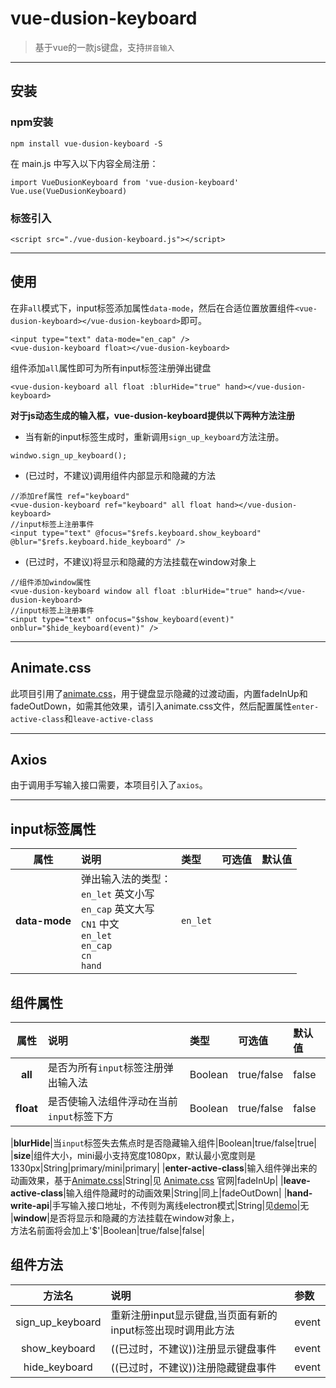 # vue-dusion-keyboard

> 基于vue的一款js键盘，支持`拼音输入`
---

## 安装
### npm安装
```
npm install vue-dusion-keyboard -S
```
在 main.js 中写入以下内容全局注册：
```
import VueDusionKeyboard from 'vue-dusion-keyboard'
Vue.use(VueDusionKeyboard)
```

### 标签引入
```
<script src="./vue-dusion-keyboard.js"></script>
```

---
## 使用
在非`all`模式下，input标签添加属性`data-mode`，然后在合适位置放置组件`<vue-dusion-keyboard></vue-dusion-keyboard>`即可。
```
<input type="text" data-mode="en_cap" />
<vue-dusion-keyboard float></vue-dusion-keyboard>
```

组件添加`all`属性即可为所有input标签注册弹出键盘
```
<vue-dusion-keyboard all float :blurHide="true" hand></vue-dusion-keyboard>
```

**对于js动态生成的输入框，vue-dusion-keyboard提供以下两种方法注册**
- 当有新的input标签生成时，重新调用`sign_up_keyboard`方法注册。
```
windwo.sign_up_keyboard();
```
- (已过时，不建议)调用组件内部显示和隐藏的方法
```
//添加ref属性 ref="keyboard"
<vue-dusion-keyboard ref="keyboard" all float hand></vue-dusion-keyboard>
//input标签上注册事件
<input type="text" @focus="$refs.keyboard.show_keyboard" @blur="$refs.keyboard.hide_keyboard" />
```
- (已过时，不建议)将显示和隐藏的方法挂载在window对象上
```
//组件添加window属性
<vue-dusion-keyboard window all float :blurHide="true" hand></vue-dusion-keyboard>
//input标签上注册事件
<input type="text" onfocus="$show_keyboard(event)" onblur="$hide_keyboard(event)" />
```
---



## Animate.css
此项目引用了[animate.css](https://daneden.github.io/animate.css/)，用于键盘显示隐藏的过渡动画，内置fadeInUp和fadeOutDown，如需其他效果，请引入animate.css文件，然后配置属性`enter-active-class`和`leave-active-class`

---
## Axios
由于调用手写输入接口需要，本项目引入了`axios`。

---
## input标签属性
|属性|说明|类型|可选值|默认值|
|:-:|:-|:-|:-|:-|
|**data-mode**|弹出输入法的类型：<br>`en_let` 英文小写<br>`en_cap` 英文大写<br>`CN1` 中文<br>`en_let`<br>`en_cap`<br>`cn`<br>`hand`|`en_let`|

## 组件属性
|属性|说明|类型|可选值|默认值|
|:-:|:-|:-|:-|:-|
|**all**|是否为所有`input`标签注册弹出输入法|Boolean|true/false|false|
|**float**|是否使输入法组件浮动在当前`input`标签下方|Boolean|true/false|false|

|**blurHide**|当`input`标签失去焦点时是否隐藏输入组件|Boolean|true/false|true|
|**size**|组件大小，mini最小支持宽度1080px，默认最小宽度则是1330px|String|primary/mini|primary|
|**enter-active-class**|输入组件弹出来的动画效果，基于[Animate.css](https://daneden.github.io/animate.css/)|String|见 [Animate.css](https://daneden.github.io/animate.css/) 官网|fadeInUp|
|**leave-active-class**|输入组件隐藏时的动画效果|String|同上|fadeOutDown|
|**hand-write-api**|手写输入接口地址，不传则为离线electron模式|String|见[demo](http://jsrtj.fotoit.cn/iis/keyboard-demo/)|无
|**window**|是否将显示和隐藏的方法挂载在window对象上，<br>方法名前面将会加上'$'|Boolean|true/false|false|

## 组件方法
|方法名|说明|参数|
|:-:|:-|:-|
|sign_up_keyboard|重新注册input显示键盘,当页面有新的input标签出现时调用此方法|event|
|show_keyboard|((已过时，不建议))注册显示键盘事件|event|
|hide_keyboard|((已过时，不建议))注册隐藏键盘事件|event|





